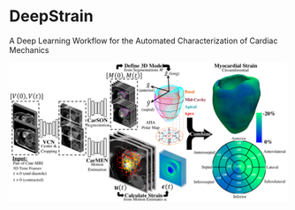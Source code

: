 # DeepStrain
A Deep Learning Workflow for the Automated Characterization of Cardiac Mechanics


<img src="figures/Fig_1.png" width="800">
